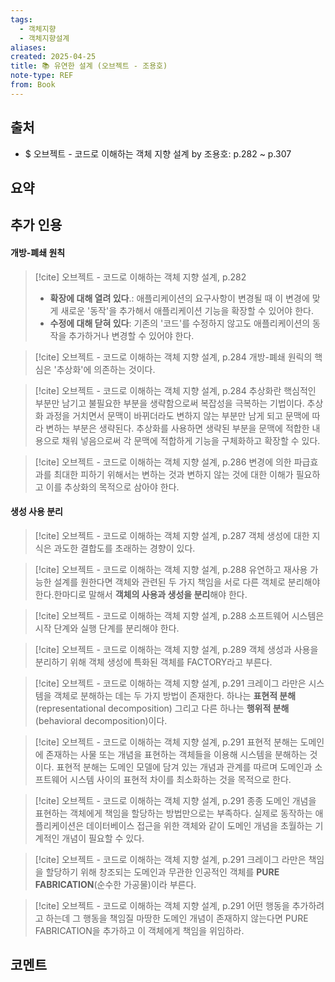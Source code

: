 ```yaml
---
tags:
  - 객체지향
  - 객체지향설계
aliases: 
created: 2025-04-25
title: 📚 유연한 설계 (오브젝트 - 조용호)
note-type: REF
from: Book
---
```


## 출처

- $ 오브젝트 - 코드로 이해하는 객체 지향 설계 by 조용호: p.282 ~ p.307

## 요약

## 추가 인용

#### 개방-폐쇄 원칙

>[!cite] 오브젝트 - 코드로 이해하는 객체 지향 설계, p.282
>- **확장에 대해 열려 있다**.: 애플리케이션의 요구사항이 변경될 때 이 변경에 맞게 새로운 '동작'을 추가해서 애플리케이션 기능을 확장할 수 있어야 한다.
>- **수정에 대해 닫혀 있다**: 기존의 '코드'를 수정하지 않고도 애플리케이션의 동작을 추가하거나 변경할 수 있어야 한다.

>[!cite] 오브젝트 - 코드로 이해하는 객체 지향 설계, p.284
>개방-폐쇄 원릭의 핵심은 '추상화'에 의존하는 것이다.

>[!cite] 오브젝트 - 코드로 이해하는 객체 지향 설계, p.284
>추상화란 핵심적인 부분만 남기고 불필요한 부분을 생략함으로써 복잡성을 극복하는 기법이다. 추상화 과정을 거치면서 문맥이 바뀌더라도 변하지 않는 부분만 남게 되고 문맥에 따라 변하는 부분은 생략된다. 추상화를 사용하면 생략된 부분을 문맥에 적합한 내용으로 채워 넣음으로써 각 문맥에 적합하게 기능을 구체화하고 확장할 수 있다.

>[!cite] 오브젝트 - 코드로 이해하는 객체 지향 설계, p.286
>변경에 의한 파급효과를 최대한 피하기 위해서는 변하는 것과 변하지 않는 것에 대한 이해가 필요하고 이를 추상화의 목적으로 삼아야 한다.

#### 생성 사용 분리

>[!cite] 오브젝트 - 코드로 이해하는 객체 지향 설계, p.287
>객체 생성에 대한 지식은 과도한 결합도를 초래하는 경향이 있다.

>[!cite] 오브젝트 - 코드로 이해하는 객체 지향 설계, p.288
>유연하고 재사용 가능한 설계를 원한다면 객체와 관련된 두 가지 책임을 서로 다른 객체로 분리해야 한다.한마디로 말해서 **객체의 사용과 생성을 분리**해야 한다.

>[!cite] 오브젝트 - 코드로 이해하는 객체 지향 설계, p.288
>소프트웨어 시스템은 시작 단계와 실행 단계를 분리해야 한다.

>[!cite] 오브젝트 - 코드로 이해하는 객체 지향 설계, p.289
>객체 생성과 사용을 분리하기 위해 객체 생성에 특화된 객체를 FACTORY라고 부른다.

>[!cite] 오브젝트 - 코드로 이해하는 객체 지향 설계, p.291
>크레이그 라만은 시스템을 객체로 분해하는 데는 두 가지 방법이 존재한다. 하나는 **표현적 분해**(representational decomposition) 그리고 다른 하나는 **행위적 분해**(behavioral decomposition)이다.

>[!cite] 오브젝트 - 코드로 이해하는 객체 지향 설계, p.291
>표현적 분해는 도메인에 존재하는 사물 또는 개념을 표현하는 객체들을 이용해 시스템을 분해하는 것이다. 표현적 분해는 도메인 모델에 담겨 있는 개념과 관계를 따르며 도메인과 소프트웨어 시스템 사이의 표현적 차이를 최소화하는 것을 목적으로 한다.

>[!cite] 오브젝트 - 코드로 이해하는 객체 지향 설계, p.291
>종종 도메인 개념을 표현하는 객체에게 책임을 할당하는 방법만으로는 부족하다. 실제로 동작하는 애플리케이션은 데이터베이스 접근을 위한 객체와 같이 도메인 개념을 초월하는 기계적인 개념이 필요할 수 있다.

>[!cite] 오브젝트 - 코드로 이해하는 객체 지향 설계, p.291
>크레이그 라만은 책임을 할당하기 위해 창조되는 도메인과 무관한 인공적인 객체를 **PURE FABRICATION**(순수한 가공물)이라 부른다.

>[!cite] 오브젝트 - 코드로 이해하는 객체 지향 설계, p.291
>어떤 행동을 추가하려고 하는데 그 행동을 책임질 마땅한 도메인 개념이 존재하지 않는다면 PURE FABRICATION을 추가하고 이 객체에게 책임을 위임하라.





## 코멘트